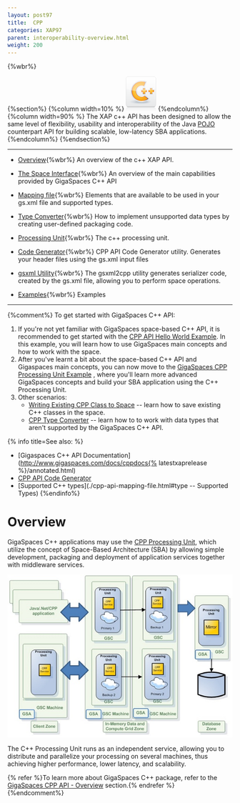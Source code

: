 ```yaml
---
layout: post97
title:  CPP
categories: XAP97
parent: interoperability-overview.html
weight: 200
---
```


{%wbr%}

{%section%}
{%column width=10% %}
![apis.png](/attachment_files/subject/cpp.png)
{%endcolumn%}
{%column width=90% %}
The XAP c++ API has been designed to allow the same level of flexibility, usability and interoperability of the Java [POJO](./pojo-support.html) counterpart API for building scalable, low-latency SBA applications.
{%endcolumn%}
{%endsection%}

<hr/>


- [Overview](./cpp-overview.html){%wbr%}
An overview of the c++ XAP API.

- [The Space Interface](./cpp-space-interface.html){%wbr%}
An overview of the main capabilities provided by GigaSpaces C++ API

- [Mapping file](./cpp-api-mapping-file.html){%wbr%}
Elements that are available to be used in your gs.xml file and supported types.

- [Type Converter](./cpp-type-converter.html){%wbr%}
How to implement unsupported data types by creating user-defined packaging code.

- [Processing Unit](./cpp-processing-unit.html){%wbr%}
The c++ processing unit.

- [Code Generator](./cpp-api-code-generator.html){%wbr%}
CPP API Code Generator utility. Generates your header files using the gs.xml input files

- [gsxml Utility](./cpp-gsxml-utility.html){%wbr%}
The gsxml2cpp utility generates serializer code, created by the gs.xml file, allowing you to perform space operations.

- [Examples](./cpp-api-examples.html){%wbr%}
Examples

<hr/>

{%comment%}
To get started with GigaSpaces C++ API:

1. If you're not yet familiar with GigaSpaces space-based C++ API, it is recommended to get started with the [CPP API Hello World Example](./cpp-api-hello-world-example.html). In this example, you will learn how to use GigaSpaces main concepts and how to work with the space.
1. After you've learnt a bit about the space-based C++ API and Gigaspaces main concepts, you can now move to the [GigaSpaces CPP Processing Unit Example](./gigaspaces-cpp-processing-unit-example.html) , where you'll learn more advanced GigaSpaces concepts and build your SBA application using the C++ Processing Unit.
1. Other scenarios:
    - [Writing Existing CPP Class to Space](./writing-existing-cpp-class-to-space.html) -- learn how to save existing C++ classes in the space.
    - [CPP Type Converter](./cpp-type-converter.html) -- learn how to to work with data types that aren't supported by the GigaSpaces C++ API.

{% info title=See also: %}

- [Gigaspaces C++ API Documentation](http://www.gigaspaces.com/docs/cppdocs{% latestxaprelease %}/annotated.html)
- [CPP API Code Generator](./cpp-api-code-generator.html)
- [Supported C++ types](./cpp-api-mapping-file.html#type -- Supported Types)
{%endinfo%}


# Overview

GigaSpaces C++ applications may use the [CPP Processing Unit](./cpp-processing-unit.html), which utilize the concept of Space-Based Architecture (SBA) by allowing simple development, packaging and deployment of application services together with middleware services.

![cpp-SBA-system-archi.jpg](/attachment_files/cpp-SBA-system-archi.jpg)

The C++ Processing Unit runs as an independent service, allowing you to distribute and parallelize your processing on several machines, thus achieving higher performance, lower latency, and scalability.

{% refer %}To learn more about GigaSpaces C++ package, refer to the [GigaSpaces CPP API - Overview](./gigaspaces-cpp-api---overview.html) section.{% endrefer %}
{%endcomment%}
